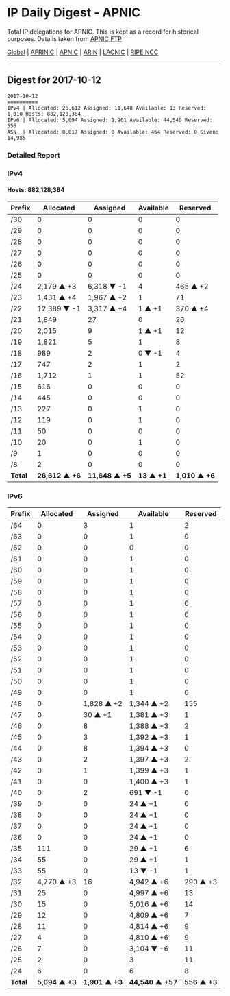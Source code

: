 # IP Daily Digest - APNIC

Total IP delegations for APNIC. This is kept as a record for historical purposes. Data is taken from [APNIC FTP](https://ftp.apnic.net/)

[Global](https://github.com/csmets/IP-Daily-Digest) | [AFRINIC](https://github.com/csmets/IP-Daily-Digest/tree/master/archives/AFRINIC) | [APNIC](https://github.com/csmets/IP-Daily-Digest/tree/master/archives/APNIC) | [ARIN](https://github.com/csmets/IP-Daily-Digest/tree/master/archives/ARIN) | [LACNIC](https://github.com/csmets/IP-Daily-Digest/tree/master/archives/LACNIC) | [RIPE NCC](https://github.com/csmets/IP-Daily-Digest/tree/master/archives/RIPE_NCC)

---

## Digest for 2017-10-12
```
2017-10-12
==========
IPv4 | Allocated: 26,612 Assigned: 11,648 Available: 13 Reserved: 1,010 Hosts: 882,128,384
IPv6 | Allocated: 5,094 Assigned: 1,901 Available: 44,540 Reserved: 556
ASN  | Allocated: 8,017 Assigned: 0 Available: 464 Reserved: 0 Given: 14,985
```

### Detailed Report

### IPv4

#### Hosts: **882,128,384**

| Prefix | Allocated | Assigned | Available | Reserved |
| ----- | ----- | ----- | ----- | ----- |
| /30 | 0 | 0 | 0 | 0 |
| /29 | 0 | 0 | 0 | 0 |
| /28 | 0 | 0 | 0 | 0 |
| /27 | 0 | 0 | 0 | 0 |
| /26 | 0 | 0 | 0 | 0 |
| /25 | 0 | 0 | 0 | 0 |
| /24 | 2,179 ▲ +3 | 6,318 ▼ -1 | 4 | 465 ▲ +2 |
| /23 | 1,431 ▲ +4 | 1,967 ▲ +2 | 1 | 71 |
| /22 | 12,389 ▼ -1 | 3,317 ▲ +4 | 1 ▲ +1 | 370 ▲ +4 |
| /21 | 1,849 | 27 | 0 | 26 |
| /20 | 2,015 | 9 | 1 ▲ +1 | 12 |
| /19 | 1,821 | 5 | 1 | 8 |
| /18 | 989 | 2 | 0 ▼ -1 | 4 |
| /17 | 747 | 2 | 1 | 2 |
| /16 | 1,712 | 1 | 1 | 52 |
| /15 | 616 | 0 | 0 | 0 |
| /14 | 445 | 0 | 0 | 0 |
| /13 | 227 | 0 | 1 | 0 |
| /12 | 119 | 0 | 1 | 0 |
| /11 | 50 | 0 | 0 | 0 |
| /10 | 20 | 0 | 1 | 0 |
| /9 | 1 | 0 | 0 | 0 |
| /8 | 2 | 0 | 0 | 0 |
| **Total** | **26,612 ▲ +6** | **11,648 ▲ +5** | **13 ▲ +1** | **1,010 ▲ +6** |

### IPv6

| Prefix | Allocated | Assigned | Available | Reserved |
| ----- | ----- | ----- | ----- | ----- |
| /64 | 0 | 3 | 1 | 2 |
| /63 | 0 | 0 | 1 | 0 |
| /62 | 0 | 0 | 0 | 0 |
| /61 | 0 | 0 | 1 | 0 |
| /60 | 0 | 0 | 1 | 0 |
| /59 | 0 | 0 | 1 | 0 |
| /58 | 0 | 0 | 1 | 0 |
| /57 | 0 | 0 | 1 | 0 |
| /56 | 0 | 0 | 1 | 0 |
| /55 | 0 | 0 | 1 | 0 |
| /54 | 0 | 0 | 1 | 0 |
| /53 | 0 | 0 | 1 | 0 |
| /52 | 0 | 0 | 1 | 0 |
| /51 | 0 | 0 | 1 | 0 |
| /50 | 0 | 0 | 1 | 0 |
| /49 | 0 | 0 | 1 | 0 |
| /48 | 0 | 1,828 ▲ +2 | 1,344 ▲ +2 | 155 |
| /47 | 0 | 30 ▲ +1 | 1,381 ▲ +3 | 1 |
| /46 | 0 | 8 | 1,388 ▲ +3 | 2 |
| /45 | 0 | 3 | 1,392 ▲ +3 | 1 |
| /44 | 0 | 8 | 1,394 ▲ +3 | 0 |
| /43 | 0 | 2 | 1,397 ▲ +3 | 2 |
| /42 | 0 | 1 | 1,399 ▲ +3 | 1 |
| /41 | 0 | 0 | 1,400 ▲ +3 | 1 |
| /40 | 0 | 2 | 691 ▼ -1 | 0 |
| /39 | 0 | 0 | 24 ▲ +1 | 0 |
| /38 | 0 | 0 | 24 ▲ +1 | 0 |
| /37 | 0 | 0 | 24 ▲ +1 | 0 |
| /36 | 0 | 0 | 24 ▲ +1 | 0 |
| /35 | 111 | 0 | 29 ▲ +1 | 6 |
| /34 | 55 | 0 | 29 ▲ +1 | 1 |
| /33 | 55 | 0 | 13 ▼ -1 | 1 |
| /32 | 4,770 ▲ +3 | 16 | 4,942 ▲ +6 | 290 ▲ +3 |
| /31 | 25 | 0 | 4,997 ▲ +6 | 13 |
| /30 | 15 | 0 | 5,016 ▲ +6 | 14 |
| /29 | 12 | 0 | 4,809 ▲ +6 | 7 |
| /28 | 11 | 0 | 4,814 ▲ +6 | 9 |
| /27 | 4 | 0 | 4,810 ▲ +6 | 9 |
| /26 | 7 | 0 | 3,104 ▼ -6 | 11 |
| /25 | 2 | 0 | 3 | 11 |
| /24 | 6 | 0 | 6 | 8 |
| **Total** | **5,094 ▲ +3** | **1,901 ▲ +3** | **44,540 ▲ +57** | **556 ▲ +3** |
